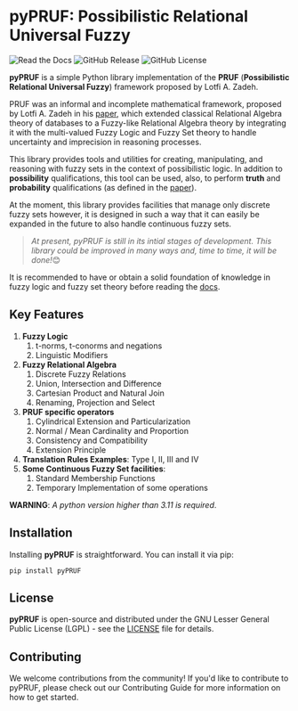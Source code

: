 # pyPRUF: Possibilistic Relational Universal Fuzzy

![Read the Docs](https://img.shields.io/readthedocs/ashkihotah-pypruf?link=https%3A%2F%2Fashkihotah-pypruf.readthedocs.io%2Fen%2Flatest%2F)
![GitHub Release](https://img.shields.io/github/v/release/ashkihotah/pyPRUF)
![GitHub License](https://img.shields.io/github/license/ashkihotah/pyPRUF?link=https%3A%2F%2Fgithub.com%2Fashkihotah%2FpyPRUF%2Fblob%2Fdev%2FLICENSE.txt)


**pyPRUF** is a simple Python library implementation of the **PRUF** (**Possibilistic Relational Universal Fuzzy**) framework proposed by Lotfi A. Zadeh.

PRUF was an informal and incomplete mathematical framework, proposed by Lotfi A. Zadeh in his [paper](https://www2.eecs.berkeley.edu/Pubs/TechRpts/1977/ERL-m-77-61.pdf), which extended classical Relational Algebra theory of databases to a Fuzzy-like Relational Algebra theory by integrating it with the multi-valued Fuzzy Logic and Fuzzy Set theory to handle uncertainty and imprecision in reasoning processes.

This library provides tools and utilities for creating, manipulating, and reasoning with fuzzy sets in the context of possibilistic logic. In addition to **possibility** qualifications, this tool can be used, also, to perform **truth** and **probability** qualifications (as defined in the [paper](https://www2.eecs.berkeley.edu/Pubs/TechRpts/1977/ERL-m-77-61.pdf)).

At the moment, this library provides facilities that manage only discrete fuzzy sets however, it is designed in such a way that it can easily be expanded in the future to also handle continuous fuzzy sets.

> *At present, pyPRUF is still in its intial stages of development. This library could be improved in many ways and, time to time, it will be done!*😊

It is recommended to have or obtain a solid foundation of knowledge in fuzzy logic and fuzzy set theory before reading the [docs](https://ashkihotah-pypruf.readthedocs.io/en/latest/).

## Key Features

1. **Fuzzy Logic**
      1. t-norms, t-conorms and negations
      2. Linguistic Modifiers
2. **Fuzzy Relational Algebra**
      1. Discrete Fuzzy Relations
      2. Union, Intersection and Difference
      3. Cartesian Product and Natural Join
      4. Renaming, Projection and Select
3. **PRUF specific operators**
      1. Cylindrical Extension and Particularization
      2. Normal / Mean Cardinality and Proportion
      3. Consistency and Compatibility
      4. Extension Principle
4. **Translation Rules Examples**: Type I, II, III and IV
5. **Some Continuous Fuzzy Set facilities**:
      1. Standard Membership Functions
      2. Temporary Implementation of some operations
   
**WARNING**: *A python version higher than 3.11 is required*.

## Installation

Installing **pyPRUF** is straightforward. You can install it via pip:

```
pip install pyPRUF
```

## License

**pyPRUF** is open-source and distributed under the GNU Lesser General Public License (LGPL) - see the [LICENSE](https://github.com/ashkihotah/pyPRUF/blob/dev/LICENSE.txt) file for details.

## Contributing

We welcome contributions from the community! If you'd like to contribute to pyPRUF, please check out our Contributing Guide for more information on how to get started.